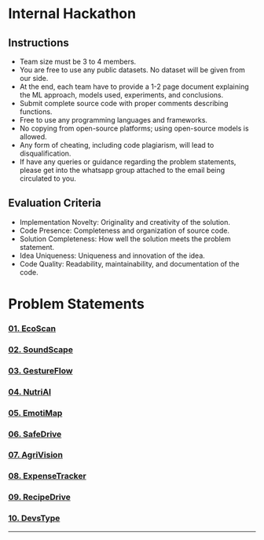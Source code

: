 # Internal Hackathon

## Instructions

- Team size must be 3 to 4 members.
- You are free to use any public datasets. No dataset will be given from our side.
- At the end, each team have to provide a 1-2 page document explaining the ML approach, models used, experiments, and conclusions.
- Submit complete source code with proper comments describing functions.
- Free to use any programming languages and frameworks.
- No copying from open-source platforms; using open-source models is allowed.
- Any form of cheating, including code plagiarism, will lead to disqualification.
- If have any queries or guidance regarding the problem statements, please get into the whatsapp group attached to the email being circulated to you.

## Evaluation Criteria

- Implementation Novelty: Originality and creativity of the solution.
- Code Presence: Completeness and organization of source code.
- Solution Completeness: How well the solution meets the problem statement.
- Idea Uniqueness: Uniqueness and innovation of the idea.
- Code Quality: Readability, maintainability, and documentation of the code.

# Problem Statements

### [01. EcoScan](./Problem%20Statements/01EcoScan/readme.md)

### [02. SoundScape](./Problem%20Statements/02SoundScape.md)

### [03. GestureFlow](./Problem%20Statements/03GestureFlow.md)

### [04. NutriAI](./Problem%20Statements/04NutriAI.md)

### [05. EmotiMap](./Problem%20Statements/05EmotiMap.md)

### [06. SafeDrive](./Problem%20Statements/06SafeDrive.md)

### [07. AgriVision](./Problem%20Statements/07AgriVision.md)

### [08. ExpenseTracker](./Problem%20Statements/08ExpenseTracker.md)

### [09. RecipeDrive](./Problem%20Statements/09RecipeDrive.md)

### [10. DevsType](./Problem%20Statements/10DevsType.md)

---
